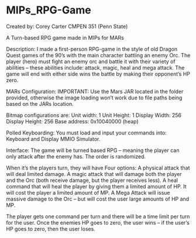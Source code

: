 # MIPs_RPG-Game
Created by: Corey Carter
CMPEN 351 (Penn State)

A Turn-based RPG game made in MIPs for MARs

Description:
I made a first-person RPG-game in the style of old Dragon Quest games of the 90’s with the main
character battling an enemy Orc. The player (hero) must fight an enemy orc and battle it
with their variety of abilities – these abilities include: attack, magic, heal and mega
attack. The game will end with either side wins the battle by making their opponent’s
HP zero.

MARs Configuration:
IMPORTANT: Use the Mars JAR located in the folder provided, otherwise the image
loading won’t work due to file paths being based on the JARs location.

Bitmap configurations are:
Unit width: 1
Unit Height: 1
Display Width: 256
Display Height: 256
Base address: 0x10040000 (heap)

Polled Keyboarding: You must load and input your commands into: Keyboard and
Display MMIO Simulator.

Interface:
The game will be turned based RPG – meaning the player can only attack after the
enemy has. The order is randomized.

When it’s the players turn, they will have Four options:
A physical attack that will deal limited damage.
A magic attack that will damage both the player and the Orc (both receive
damage, but the player receives less).
A heal command that will heal the player by giving them a limited amount of
HP. It will cost the player a limited amount of MP.
A Mega Attack will issue massive damage to the Orc – but will cost the user
large amounts of HP and MP.

The player gets one command per turn and there will be a time limit per turn for the
user.
Once the enemies HP goes to zero, the user wins – if the user’s HP goes to zero, then
the user loses.
